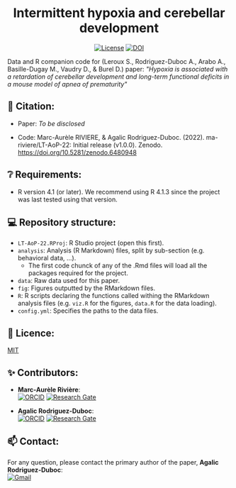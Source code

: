 <div align="center">
 
 <h1>Intermittent hypoxia and cerebellar development</h1>

 [![License](https://img.shields.io/badge/license-MIT-blue.svg)](/LICENSE)
 [![DOI](https://zenodo.org/badge/484983414.svg)](https://zenodo.org/badge/latestdoi/484983414)

</div>

Data and R companion code for (Leroux S., Rodriguez-Duboc A., Arabo A., Basille-Dugay M., Vaudry D., & Burel D.) paper: *"Hypoxia is associated with a retardation of cerebellar development and long-term functional deficits in a mouse model of apnea of prematurity"*

## 📖 Citation:

- Paper: *To be disclosed*  

- Code: Marc-Aurèle RIVIERE, & Agalic Rodriguez-Duboc. (2022). ma-riviere/LT-AoP-22: Initial release (v1.0.0). Zenodo. https://doi.org/10.5281/zenodo.6480948

## ❔ Requirements:

- R version 4.1 (or later). We recommend using R 4.1.3 since the project was last tested using that version.

## 💻 Repository structure:

- `LT-AoP-22.RProj`: R Studio project (open this first).
- `analysis`: Analysis (R Markdown) files, split by sub-section (e.g. behavioral data, ...). 
  - The first code chunck of any of the .Rmd files will load all the packages required for the project.
- `data`: Raw data used for this paper.
- `fig`: Figures outputted by the RMarkdown files.
- `R`: R scripts declaring the functions called withing the RMarkdown analysis files (e.g. `viz.R` for the figures, `data.R` for the data loading).
- `config.yml`: Specifies the paths to the data files.

## 📜 Licence:

[MIT](LICENSE)

## ✨ Contributors:

- **Marc-Aurèle Rivière**:  
[![ORCID](https://img.shields.io/badge/ORCID-A6CE39?style=flat-square&labelColor=white&logo=orcid&logoColor=A6CE39)][ORCID_MAR]
[![Research Gate](https://img.shields.io/badge/ResearchGate-00CCBB?style=flat-square&labelColor=white&logo=researchgate&logoColor=00CCBB)][RG_MAR]

- **Agalic Rodriguez-Duboc**:  
[![ORCID](https://img.shields.io/badge/ORCID-A6CE39?style=flat-square&labelColor=white&logo=orcid&logoColor=A6CE39)][ORCID_ARD]
[![Research Gate](https://img.shields.io/badge/ResearchGate-00CCBB?style=flat-square&labelColor=white&logo=researchgate&logoColor=00CCBB)][RG_ARD]

## 📫 Contact:

For any question, please contact the primary author of the paper, **Agalic Rodriguez-Duboc**:  
<a href="mailto:agalic.rd@gmail.com?subject=Intermittent%20Hypoxia%20and%20Cerebellar%20Development">![Gmail](https://img.shields.io/badge/Gmail-C71610?style=flat-square&labelColor=white&logo=Gmail&logoColor=C71610)</a>


<!----------------------------------->

[RG_MAR]: https://www.researchgate.net/profile/Marc_Aurele_Riviere2
[ORCID_MAR]: https://orcid.org/0000-0002-5108-3382
[RG_ARD]: https://www.researchgate.net/profile/Agalic-Rodriguez-Duboc
[ORCID_ARD]: https://orcid.org/0000-0002-2084-3780
